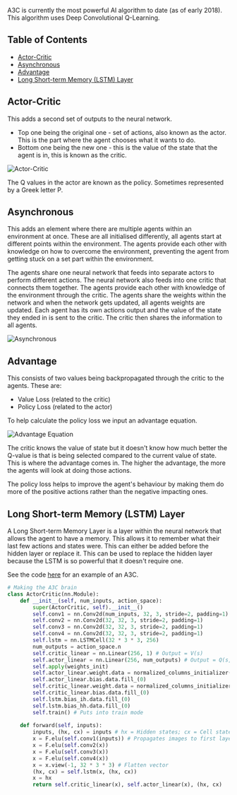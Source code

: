 A3C is currently the most powerful AI algorithm to date (as of early 2018). This algorithm uses Deep Convolutional Q-Learning.

## Table of Contents
* [Actor-Critic](#actor-critic)
* [Asynchronous](#asynchronous)
* [Advantage](#advantage)
* [Long Short-term Memory (LSTM) Layer](#long-short-term-memory-lstm-layer)

## Actor-Critic
This adds a second set of outputs to the neural network.
* Top one being the original one - set of actions, also known as the actor. This is the part where the agent chooses what 
  it wants to do.
* Bottom one being the new one - this is the value of the state that the agent is in, this is known as the critic.

![Actor-Critic](https://acius.co.uk/wp-content/themes/acius/machine_learning/imgs/ai/actor-critic.png)

The Q values in the actor are known as the policy. Sometimes represented by a Greek letter P.

## Asynchronous
This adds an element where there are multiple agents within an environment at once. These are all initialised differently, all agents start at different points within the environment. The agents provide each other with knowledge on how to overcome the environment, preventing the agent from getting stuck on a set part within the environment.

The agents share one neural network that feeds into separate actors to perform different actions. The neural network also feeds into one critic that connects them together. The agents provide each other with knowledge of the environment through the critic. The agents share the weights within the network and when the network gets updated, all agents weights are updated. Each agent has its own actions output and the value of the state they ended in is sent to the critic. The critic then shares the information to all agents.

![Asynchronous](https://acius.co.uk/wp-content/themes/acius/machine_learning/imgs/ai/asynchronous.png)

## Advantage
This consists of two values being backpropagated through the critic to the agents. These are:
* Value Loss (related to the critic)
* Policy Loss (related to the actor)

To help calculate the policy loss we input an advantage equation.

![Advantage Equation](https://acius.co.uk/wp-content/themes/acius/machine_learning/imgs/ai/advantage-equation.png)

The critic knows the value of state but it doesn't know how much better the Q-value is that is being selected compared to the current value of state. This is where the advantage comes in. The higher the advantage, the more the agents will look at doing those actions. 

The policy loss helps to improve the agent's behaviour by making them do more of the positive actions rather than the negative impacting ones. 

## Long Short-term Memory (LSTM) Layer
A Long Short-term Memory Layer is a layer within the neural network that allows the agent to have a memory. This allows it to remember what their last few actions and states were. This can either be added before the hidden layer or replace it. This can be used to replace the hidden layer because the LSTM is so powerful that it doesn't require one.

See the code [here](https://github.com/Achronus/Machine-Learning-101/blob/master/coding_templates_and_data_files/artificial_intelligence/2.%20a3c/model.py) for an example of an A3C.

```python
# Making the A3C brain
class ActorCritic(nn.Module):
    def __init__(self, num_inputs, action_space):
        super(ActorCritic, self).__init__()
        self.conv1 = nn.Conv2d(num_inputs, 32, 3, stride=2, padding=1)
        self.conv2 = nn.Conv2d(32, 32, 3, stride=2, padding=1)
        self.conv3 = nn.Conv2d(32, 32, 3, stride=2, padding=1)
        self.conv4 = nn.Conv2d(32, 32, 3, stride=2, padding=1)
        self.lstm = nn.LSTMCell(32 * 3 * 3, 256)
        num_outputs = action_space.n
        self.critic_linear = nn.Linear(256, 1) # Output = V(s)
        self.actor_linear = nn.Linear(256, num_outputs) # Output = Q(s,a)
        self.apply(weights_init)
        self.actor_linear.weight.data = normalized_columns_initializer(self.actor_linear.weight.data, 0.01)
        self.actor_linear.bias.data.fill_(0)
        self.critic_linear.weight.data = normalized_columns_initializer(self.critic_linear.weight.data, 1)
        self.critic_linear.bias.data.fill_(0)
        self.lstm.bias_ih.data.fill_(0)
        self.lstm.bias_hh.data.fill_(0)
        self.train() # Puts into train mode
    
    def forward(self, inputs):
        inputs, (hx, cx) = inputs # hx = Hidden states; cx = Cell states
        x = F.elu(self.conv1(inputs)) # Propagates images to first layer; elu = Exponential Linear Unit
        x = F.elu(self.conv2(x))
        x = F.elu(self.conv3(x))
        x = F.elu(self.conv4(x))
        x = x.view(-1, 32 * 3 * 3) # Flatten vector
        (hx, cx) = self.lstm(x, (hx, cx))
        x = hx
        return self.critic_linear(x), self.actor_linear(x), (hx, cx)
```